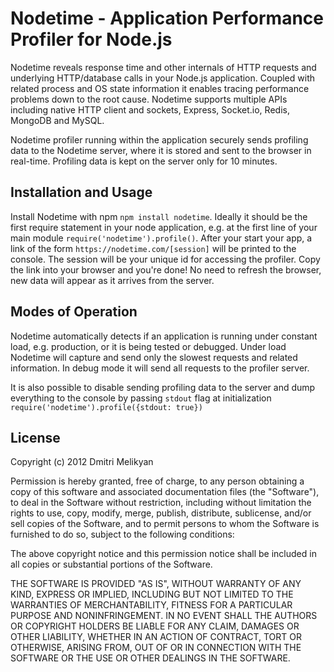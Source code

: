 Nodetime - Application Performance Profiler for Node.js
===

Nodetime reveals response time and other internals of HTTP requests and underlying HTTP/database calls in your Node.js application. Coupled with related process and OS state information it enables tracing performance problems down to the root cause. Nodetime supports multiple APIs including native HTTP client and sockets, Express, Socket.io, Redis, MongoDB and MySQL.

Nodetime profiler running within the application securely sends profiling data to the Nodetime server, where it is stored and sent to the browser in real-time. Profiling data is kept on the server only for 10 minutes.


## Installation and Usage

Install Nodetime with npm `npm install nodetime`. Ideally it should be the first require statement in your node application, e.g. at the first line of your main module `require('nodetime').profile()`. After your start your app, a link of the form `https://nodetime.com/[session]` will be printed to the console. The session will be your unique id for accessing the profiler. Copy the link into your browser and you're done! No need to refresh the browser, new data will appear as it arrives from the server.


## Modes of Operation

Nodetime automatically detects if an application is running under constant load, e.g. production, or it is being tested or debugged. Under load Nodetime will capture and send only the slowest requests and related information. In debug mode it will send all requests to the profiler server. 

It is also possible to disable sending profiling data to the server and dump everything to the console by passing `stdout` flag at initialization `require('nodetime').profile({stdout: true})`


## License

Copyright (c) 2012 Dmitri Melikyan

Permission is hereby granted, free of charge, to any person obtaining a copy of this software and associated documentation files (the "Software"), to deal in the Software without restriction, including without limitation the rights to use, copy, modify, merge, publish, distribute, sublicense, and/or sell copies of the Software, and to permit persons to whom the Software is furnished to do so, subject to the following conditions:

The above copyright notice and this permission notice shall be included in all copies or substantial portions of the Software.

THE SOFTWARE IS PROVIDED "AS IS", WITHOUT WARRANTY OF ANY KIND, EXPRESS OR IMPLIED, INCLUDING BUT NOT LIMITED TO THE WARRANTIES OF MERCHANTABILITY, FITNESS FOR A PARTICULAR PURPOSE AND NONINFRINGEMENT. IN NO EVENT SHALL THE AUTHORS OR COPYRIGHT HOLDERS BE LIABLE FOR ANY CLAIM, DAMAGES OR OTHER LIABILITY, WHETHER IN AN ACTION OF CONTRACT, TORT OR OTHERWISE, ARISING FROM, OUT OF OR IN CONNECTION WITH THE SOFTWARE OR THE USE OR OTHER DEALINGS IN THE SOFTWARE.
